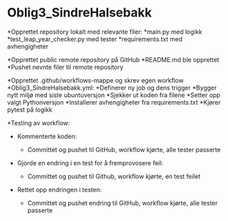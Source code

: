 # Oblig3_SindreHalsebakk

*Opprettet repository lokalt med relevante filer:
  *main.py med logikk
  *test_leap_year_checker.py med tester
  *requirements.txt med avhengigheter
  
*Opprettet public remote repository på GitHub
  *README.md ble opprettet
  *Pushet nevnte filer til remote repository

*Opprettet .github/workflows-mappe og skrev egen workflow
  *Oblig3_SindreHalsebakk.yml:
    *Definerer ny job og dens trigger 
    *Bygger nytt miljø med siste ubuntuversjon 
    *Sjekker ut koden fra filene
    *Setter opp valgt Pythonversjon
    *Installerer avhengigheter fra requirements.txt
    *Kjører pytest på logikk
    
*Testing av workflow:
  * Kommenterte koden:
    * Committet og pushet til GitHub, workflow kjørte, alle tester passerte

  * Gjorde en endring i en test for å fremprovosere feil:
    * Committet og pushet til Github, workflow kjørte, en test feilet

  * Rettet opp endringen i testen: 
    * Committet og pushet endring til GitHub, workflow kjørte, alle tester passerte
 
